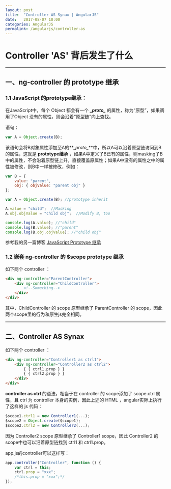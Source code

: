 ```yaml
---
layout: post
title:  "Controller AS Synax | AngularJS"
date:   2017-08-07 10:00
categories: AngularJS
permalink: /angularjs/controller-as
---
```


#  Controller 'AS' 背后发生了什么

---

## 一、ng-controller 的 prototype 继承

### 1.1 JavaScript 的prototype继承：

在JavaScript中，每个 Object 都会有一个 **\__proto\__** 的属性，称为“原型”，如果调用了Object 没有的属性，则会沿着“原型链”向上查找。

语句：

```js
var A = Object.create(B);
```

该语句会将B对象属性添加至A的**\__proto\__**中，所以A可以沿着原型链访问到B的属性，这就是 **prototype继承** ，如果A中定义了B已有的属性，则masking了B中的属性，不会沿着原型链上升，直接覆盖原属性；如果A中没有的属性之中的属性被修改，则B中一样被修改，例如：

```js
var B = {
    value: "parent",
    obj: { objValue: "parent obj" }
};

var A = Object.create(B); //prototype inherit

A.value = "child";  //Masking
A.obj.objValue = "child obj";  //Modify B, too

console.log(A.value); //"child"
console.log(B.value); //"parent"
console.log(B.obj.objValue); //"child obj"
```

参考我的另一篇博客 [JavaScript Prototype 继承](../javascript/prototype)

### 1.2 嵌套 ng-controller 的 $scope prototype 继承

如下两个 controller ：

```html
<div ng-controller="ParentController">
    <div ng-controller="ChildController">
        <!--Something-->
    </div>
</div>
```

其中，ChildController 的 scope 原型继承了 ParentController 的 scope，因此两个scope里的行为和原生js完全相同。

---

## 二、Controller AS Synax

如下两个 controller ：

```html
<div ng-controller="Controller1 as ctrl1"> 
    <div ng-controller="Controller2 as ctrl2">
        { { ctrl1.prop } }
        { { ctrl2.prop } }
    </div>
</div>
```
**controller as ctrl** 的语法，相当于在 controller 的 scope添加了 scope.ctrl 属性，且 ctrl 为 controller 本身的实例，因此上述的 HTML ，angular实际上执行了这样的 js 代码：

```js
$scope1.ctrl1 = new Controller1(...);
$scope2 = Object.create($scope1);
$scope2.ctrl2 = new Controller2(...);
```

因为 Controller2 scope 原型继承了 Controller1 scope，因此 Controller2 的 scope中也可以沿着原型链找到 ctrl1 和 ctrl1.prop。

app.js的controller可以这样写：

```js
app.controller("Controller", function () {
    var ctrl = this;
    ctrl.prop = "xxx";
    /*this.prop = "xxx";*/
});

```
